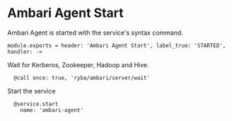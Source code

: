 
# Ambari Agent Start

Ambari Agent is started with the service's syntax command.

    module.exports = header: 'Ambari Agent Start', label_true: 'STARTED', handler: ->

Wait for Kerberos, Zookeeper, Hadoop and Hive.

      @call once: true, 'ryba/ambari/server/wait'

Start the service

      @service.start
        name: 'ambari-agent'
